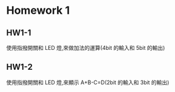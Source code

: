 # Homework 1 

## HW1-1

使用指撥開關和 LED 燈,來做加法的運算(4bit 的輸入和 5bit 的輸出)

## HW1-2

使用指撥開關和 LED 燈,來顯示 A+B-C=D(2bit 的輸入和 3bit 的輸出)
